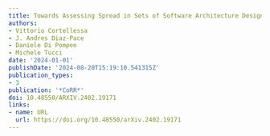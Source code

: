 ```yaml
---
title: Towards Assessing Spread in Sets of Software Architecture Designs
authors:
- Vittorio Cortellessa
- J. Andres Diaz-Pace
- Daniele Di Pompeo
- Michele Tucci
date: '2024-01-01'
publishDate: '2024-08-20T15:19:10.541315Z'
publication_types:
- 3
publication: '*CoRR*'
doi: 10.48550/ARXIV.2402.19171
links:
- name: URL
  url: https://doi.org/10.48550/arXiv.2402.19171
---
```

